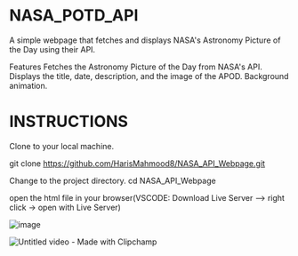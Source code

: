 # NASA_POTD_API

A simple webpage that fetches and displays NASA's Astronomy Picture of the Day using their API.

Features
Fetches the Astronomy Picture of the Day from NASA's API.
Displays the title, date, description, and the image of the APOD.
Background animation.

# INSTRUCTIONS

Clone to your local machine.

  git clone https://github.com/HarisMahmood8/NASA_API_Webpage.git

Change to the project directory.
  cd NASA_API_Webpage

open the html file in your browser(VSCODE: Download Live Server --> right click -> open with Live Server)

![image](https://github.com/HarisMahmood8/NASA_POTD_API/assets/114548524/37442112-f62b-4f2a-8055-c0637828d672)



![Untitled video - Made with Clipchamp](https://github.com/HarisMahmood8/NASA_POTD_API/assets/114548524/33e33659-9a17-4210-9bde-c4aa526a815b)
